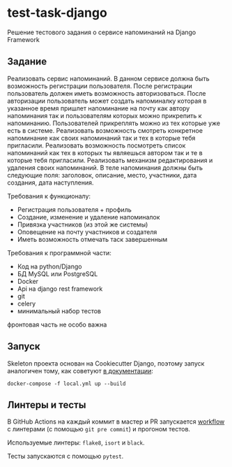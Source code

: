 # test-task-django
Решение тестового задания о сервисе напоминаний на Django Framework

## Задание

Реализовать сервис напоминаний. В данном сервисе должна быть возможность регистрации пользователя. После регистрации пользователь должен иметь возможность авторизоваться. После авторизации пользователь может создать напоминалку которая в указанное время пришлет напоминание на почту как автору напоминания так и пользователям которых можно прикрепить к напоминанию. Пользователей прикреплять можно из тех которые уже есть в системе. Реализовать возможность смотреть конкретное напоминание как своих напоминаний так и тех в которые тебя пригласили. Реализовать возможность посмотреть список напоминаний как тех в которых ты являешься автором так и те в которые тебя пригласили. Реализовать механизм редактирования и удаления своих напоминаний. В теле напоминания должны быть следующие поля: заголовок, описание, место, участники, дата создания, дата наступления.

Требования к функционалу:
- Регистрация пользователя + профиль
- Создание, изменение и удаление напоминалок
- Привязка участников (из этой же системы)
- Оповещение на почту участников и создателя
- Иметь возможность отмечать таск завершенным

Требования к программной части:
- Код на python/Django
- БД MySQL или PostgreSQL
- Docker
- Api на django rest framework
- git
- celery
- минимальный набор тестов

фронтовая часть не особо важна

## Запуск

Skeleton проекта основан на Cookiecutter Django, поэтому запуск аналогичен тому, как советуют [в документации](https://cookiecutter-django.readthedocs.io/en/latest/developing-locally-docker.html):

```shell
docker-compose -f local.yml up --build
```

## Линтеры и тесты

В GitHub Actions на каждый коммит в мастер и PR запускается [workflow](.github/workflows/ci.yml) с линтерами (с помощью `git pre commit`) и прогоном тестов.

Используемые линтеры: `flake8`, `isort` и `black`.

Тесты запускаются с помощью `pytest`.
